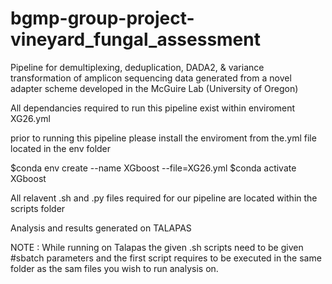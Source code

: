 # bgmp-group-project-vineyard_fungal_assessment
Pipeline for demultiplexing, deduplication, DADA2, & variance transformation of amplicon sequencing data
generated from a novel adapter scheme developed in the McGuire Lab (University of Oregon)


All dependancies required to run this pipeline exist within enviroment XG26.yml 

prior to running this pipeline please install the enviroment from the.yml file located in the env folder

$conda env create --name XGboost --file=XG26.yml
$conda activate XGboost

All relavent .sh and .py files required for our pipeline are located within the scripts folder

Analysis and results generated on TALAPAS

NOTE : While running on Talapas the given .sh scripts need to be given #sbatch parameters and the first script requires to be executed in the same folder as the sam files you wish to run analysis on.
